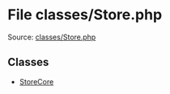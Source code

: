 File classes/Store.php
=========

Source: [classes/Store.php](https://github.com/PrestaShop/PrestaShop/blob/1.6.0.12/classes/Store.php)


Classes
-------

* [StoreCore](class.StoreCore.md)

